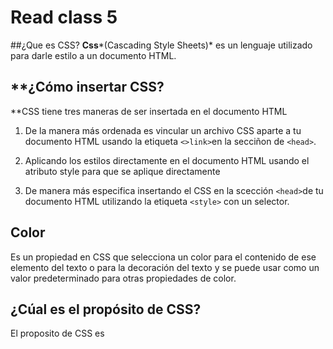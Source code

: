 # Read class 5

##¿Que es CSS?
**Css***(Cascading Style Sheets)* es un lenguaje utilizado para darle estilo a un documento HTML.

## **¿Cómo insertar CSS?
**CSS tiene tres maneras de ser insertada en el documento HTML

1. De la manera más ordenada es vincular un archivo CSS aparte a tu documento HTML usando la etiqueta  `<>link>`en la secciñon de `<head>`.

2. Aplicando los estilos directamente en el documento HTML usando el atributo style para que se aplique directamente

3. De manera más especifica insertando el CSS en la scección `<head>`de tu documento HTML utilizando la etiqueta `<style>` con un selector.

## Color
Es un propiedad en CSS que selecciona un color para el contenido de ese elemento del texto o para la decoración del texto y se puede usar como un valor predeterminado para otras propiedades de color.

## ¿Cúal es el propósito de CSS?
El proposito de CSS es